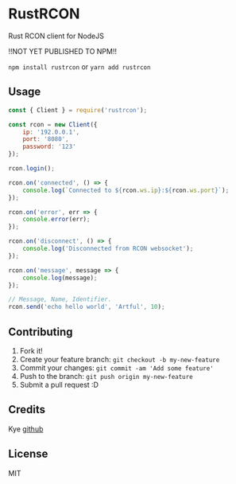 # RustRCON
Rust RCON client for NodeJS

!!NOT YET PUBLISHED TO NPM!!

`npm install rustrcon`
or
`yarn add rustrcon`

Usage
-----
```js
const { Client } = require('rustrcon');

const rcon = new Client({
	ip: '192.0.0.1',
	port: '8080',
	password: '123'
});

rcon.login();

rcon.on('connected', () => {
	console.log(`Connected to ${rcon.ws.ip}:${rcon.ws.port}`);
});

rcon.on('error', err => {
	console.error(err);
});

rcon.on('disconnect', () => {
	console.log('Disconnected from RCON websocket');
});

rcon.on('message', message => {
	console.log(message);
});

// Message, Name, Identifier.
rcon.send('echo hello world', 'Artful', 10);
```

## Contributing
1. Fork it!
2. Create your feature branch: `git checkout -b my-new-feature`
3. Commit your changes: `git commit -am 'Add some feature'`
4. Push to the branch: `git push origin my-new-feature`
5. Submit a pull request :D
## Credits
Kye [github](https://github.com/KyeNormanGill)
## License
MIT
